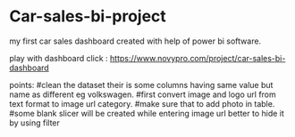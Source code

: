 # Car-sales-bi-project
my first car sales dashboard created with help of power bi software.

play with dashboard click : https://www.novypro.com/project/car-sales-bi-dashboard

points:
#clean the dataset their is  some columns having same value but name  as different eg volkswagen. 
#first convert image and logo url from text format to image url category.
#make sure that to add photo in table.
#some blank slicer will be created while entering image url better to hide it by using filter

